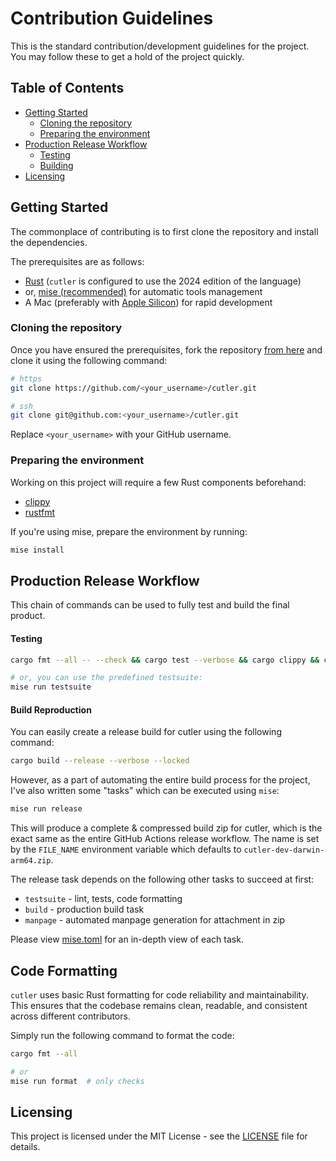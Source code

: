 # Contribution Guidelines

This is the standard contribution/development guidelines for the project. You may follow these to get a hold of the project quickly.

## Table of Contents

- [Getting Started](#getting-started)
  - [Cloning the repository](#cloning-the-repository)
  - [Preparing the environment](#preparing-the-environment)
- [Production Release Workflow](#production-release-workflow)
  - [Testing](#testing)
  - [Building](#building)
- [Licensing](#licensing)

## Getting Started

The commonplace of contributing is to first clone the repository and install the dependencies.

The prerequisites are as follows:

- [Rust](https://www.rust-lang.org/tools/install) (`cutler` is configured to use the 2024 edition of the language)
- or, [mise (recommended)](https://mise.jdx.dev) for automatic tools management
- A Mac (preferably with [Apple Silicon](https://support.apple.com/en-us/HT211814)) for rapid development

### Cloning the repository

Once you have ensured the prerequisites, fork the repository [from here](https://github.com/hitblast/cutler/fork) and clone it using the following command:

```bash
# https
git clone https://github.com/<your_username>/cutler.git

# ssh
git clone git@github.com:<your_username>/cutler.git
```

Replace `<your_username>` with your GitHub username.

### Preparing the environment

Working on this project will require a few Rust components beforehand:

- [clippy](https://github.com/rust-lang/rust-clippy)
- [rustfmt](https://github.com/rust-lang/rustfmt)

If you're using mise, prepare the environment by running:

```bash
mise install
```

## Production Release Workflow

This chain of commands can be used to fully test and build the final product.

#### Testing

```bash
cargo fmt --all -- --check && cargo test --verbose && cargo clippy && cargo build

# or, you can use the predefined testsuite:
mise run testsuite
```

#### Build Reproduction

You can easily create a release build for cutler using the following command:

```bash
cargo build --release --verbose --locked
```

However, as a part of automating the entire build process for the project, I've also written some
"tasks" which can be executed using `mise`:

```bash
mise run release
```

This will produce a complete & compressed build zip for cutler, which is the exact same as the
entire GitHub Actions release workflow. The name is set by the `FILE_NAME` environment variable
which defaults to `cutler-dev-darwin-arm64.zip`.

The release task depends on the following other tasks to succeed at first:

- `testsuite` - lint, tests, code formatting
- `build` - production build task
- `manpage` - automated manpage generation for attachment in zip

Please view [mise.toml](./mise.toml) for an in-depth view of each task.

## Code Formatting

`cutler` uses basic Rust formatting for code reliability and maintainability. This ensures that the codebase remains clean, readable, and consistent across different contributors.

Simply run the following command to format the code:

```bash
cargo fmt --all

# or
mise run format  # only checks
```


## Licensing

This project is licensed under the MIT License - see the [LICENSE](https://github.com/hitblast/cutler/blob/main/LICENSE) file for details.
